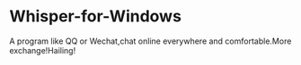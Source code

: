 # Whisper-for-Windows
A program like QQ or Wechat,chat online everywhere and comfortable.More exchange!Hailing!
